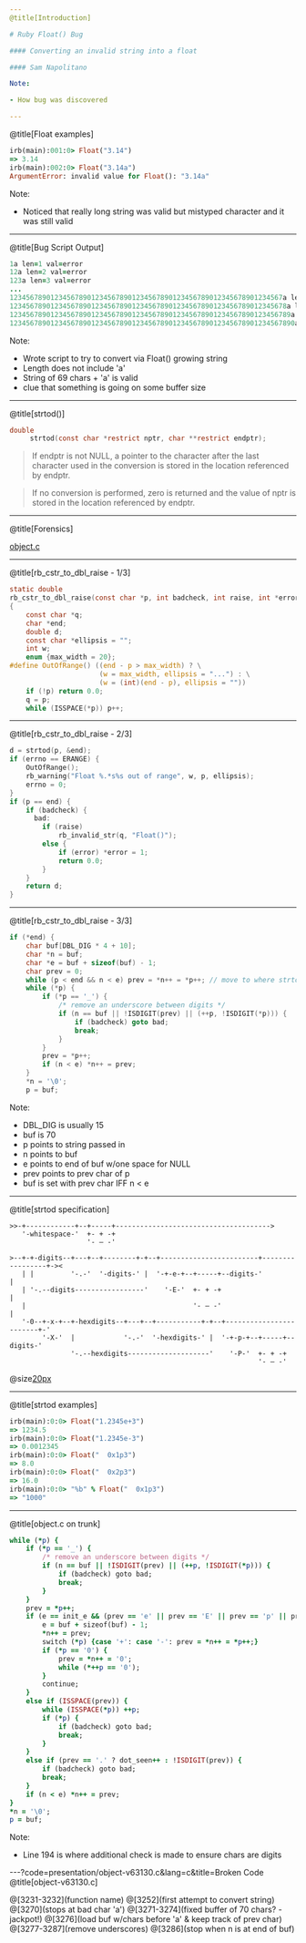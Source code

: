 ```yaml
---
@title[Introduction]

# Ruby Float() Bug

#### Converting an invalid string into a float

#### Sam Napolitano

Note:

- How bug was discovered

---
```

@title[Float examples]

```ruby
irb(main):001:0> Float("3.14")
=> 3.14
irb(main):002:0> Float("3.14a")
ArgumentError: invalid value for Float(): "3.14a"
```

Note:

- Noticed that really long string was valid but mistyped character and it was still valid

---
@title[Bug Script Output]

```ruby
1a len=1 val=error
12a len=2 val=error
123a len=3 val=error
...
1234567890123456789012345678901234567890123456789012345678901234567a len=67 val=error
12345678901234567890123456789012345678901234567890123456789012345678a len=68 val=error
123456789012345678901234567890123456789012345678901234567890123456789a len=69 val=1.234567890123457e+68
1234567890123456789012345678901234567890123456789012345678901234567890a len=70 val=1.234567890123457e+68
```

Note:

- Wrote script to try to convert via Float() growing string
- Length does not include 'a'
- String of 69 chars + 'a' is valid
- clue that something is going on some buffer size

---
@title[strtod()]

```C
double
     strtod(const char *restrict nptr, char **restrict endptr);
```

>If endptr is not NULL, a pointer to the character after the last character used in the conversion is stored in the location referenced by endptr.

>If no conversion is performed, zero is returned and the value of nptr is stored in the location referenced by endptr.

---
@title[Forensics]

[object.c](https://bugs.ruby-lang.org/projects/ruby-trunk/repository/revisions/63130/entry/object.c#L3232)

---
@title[rb_cstr_to_dbl_raise - 1/3]

```C
static double
rb_cstr_to_dbl_raise(const char *p, int badcheck, int raise, int *error)
{
    const char *q;
    char *end;
    double d;
    const char *ellipsis = "";
    int w;
    enum {max_width = 20};
#define OutOfRange() ((end - p > max_width) ? \
                      (w = max_width, ellipsis = "...") : \
                      (w = (int)(end - p), ellipsis = ""))
    if (!p) return 0.0;
    q = p;
    while (ISSPACE(*p)) p++;
```

---
@title[rb_cstr_to_dbl_raise - 2/3]

```C
d = strtod(p, &end);
if (errno == ERANGE) {
    OutOfRange();
    rb_warning("Float %.*s%s out of range", w, p, ellipsis);
    errno = 0;
}
if (p == end) {
    if (badcheck) {
      bad:
        if (raise)
            rb_invalid_str(q, "Float()");
        else {
            if (error) *error = 1;
            return 0.0;
        }
    }
    return d;
}
```

---
@title[rb_cstr_to_dbl_raise - 3/3]

```C
if (*end) {
    char buf[DBL_DIG * 4 + 10];
    char *n = buf;
    char *e = buf + sizeof(buf) - 1;
    char prev = 0;
    while (p < end && n < e) prev = *n++ = *p++; // move to where strtod stopped
    while (*p) {
        if (*p == '_') {
            /* remove an underscore between digits */
            if (n == buf || !ISDIGIT(prev) || (++p, !ISDIGIT(*p))) {
                if (badcheck) goto bad;
                break;
            }
        }
        prev = *p++;
        if (n < e) *n++ = prev;
    }
    *n = '\0';
    p = buf;
```

Note:

- DBL_DIG is usually 15
- buf is 70
- p points to string passed in
- n points to buf
- e points to end of buf w/one space for NULL
- prev points to prev char of p
- buf is set with prev char IFF n < e

---
@title[strtod specification]

```
>>-+------------+--+-----+-------------------------------------->
   '-whitespace-'  +- + -+   
                   '- – -'   

>--+-+-digits--+---+--+--------+-+--+------------------------+-----------------+-><
   | |         '-.-'  '-digits-' |  '-+-e-+--+-----+--digits-'                 |   
   | '-.--digits-----------------'    '-E-'  +- + -+                           |   
   |                                         '- – -'                           |   
   '-0--+-x-+--+-hexdigits--+---+--+-----------+-+--+------------------------+-'   
        '-X-'  |            '-.-'  '-hexdigits-' |  '-+-p-+--+-----+--digits-'     
               '-.--hexdigits--------------------'    '-P-'  +- + -+               
                                                             '- – -'               
```
@size[20px](https://www.ibm.com/support/knowledgecenter/en/ssw_ibm_i_72/rtref/strtod.htm)

---
@title[strtod examples]

```ruby
irb(main):0:0> Float("1.2345e+3")
=> 1234.5
irb(main):0:0> Float("1.2345e-3")
=> 0.0012345
irb(main):0:0> Float("  0x1p3")
=> 8.0
irb(main):0:0> Float("  0x2p3")
=> 16.0
irb(main):0:0> "%b" % Float("  0x1p3")
=> "1000"
```

---
@title[object.c on trunk]
```ruby
while (*p) {
    if (*p == '_') {
        /* remove an underscore between digits */
        if (n == buf || !ISDIGIT(prev) || (++p, !ISDIGIT(*p))) {
            if (badcheck) goto bad;
            break;
        }
    }
    prev = *p++;
    if (e == init_e && (prev == 'e' || prev == 'E' || prev == 'p' || prev == 'P')) {
        e = buf + sizeof(buf) - 1;
        *n++ = prev;
        switch (*p) {case '+': case '-': prev = *n++ = *p++;}
        if (*p == '0') {
            prev = *n++ = '0';
            while (*++p == '0');
        }
        continue;
    }
    else if (ISSPACE(prev)) {
        while (ISSPACE(*p)) ++p;
        if (*p) {
            if (badcheck) goto bad;
            break;
        }
    }
    else if (prev == '.' ? dot_seen++ : !ISDIGIT(prev)) {
        if (badcheck) goto bad;
        break;
    }
    if (n < e) *n++ = prev;
}
*n = '\0';
p = buf;
```

Note:
- Line 194 is where additional check is made to ensure chars are digits

---?code=presentation/object-v63130.c&lang=c&title=Broken Code @title[object-v63130.c]

@[3231-3232](function name) @[3252](first attempt to convert string) @[3270](stops at bad char 'a') @[3271-3274](fixed buffer of 70 chars? - jackpot!) @[3276](load buf w/chars before 'a' & keep track of prev char) @[3277-3287](remove underscores) @[3286](stop when n is at end of buf)
